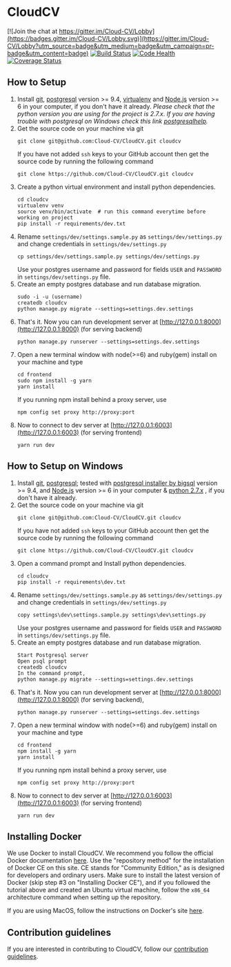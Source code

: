 # CloudCV

[![Join the chat at https://gitter.im/Cloud-CV/Lobby](https://badges.gitter.im/Cloud-CV/Lobby.svg)](https://gitter.im/Cloud-CV/Lobby?utm_source=badge&utm_medium=badge&utm_campaign=pr-badge&utm_content=badge)       [![Build Status](https://travis-ci.org/Cloud-CV/CloudCV.svg?branch=develop)](https://travis-ci.org/Cloud-CV/CloudCV)    [![Code Health](https://landscape.io/github/Cloud-CV/CloudCV/develop/landscape.svg?style=flat)](https://landscape.io/github/Cloud-CV/CloudCV/develop)    [![Coverage Status](https://coveralls.io/repos/github/Cloud-CV/CloudCV/badge.svg)](https://coveralls.io/github/Cloud-CV/CloudCV)

## How to Setup

1. Install [git](https://git-scm.com/downloads), [postgresql](https://www.postgresql.org/download/) version >= 9.4, [virtualenv](https://virtualenv.pypa.io/) and [Node.js](https://www.digitalocean.com/community/tutorials/how-to-install-node-js-with-nvm-node-version-manager-on-a-vps) version >= 6 in your computer, if you don't have it already.
*Please check that the python version you are using for the project is 2.7.x*.
*If you are having trouble with postgresql on Windows check this link [postgresqlhelp](http://bobbyong.com/blog/installing-postgresql-on-windoes/).*
2. Get the source code on your machine via git
    ```
    git clone git@github.com:Cloud-CV/CloudCV.git cloudcv
    ```
    If you have not added `ssh` keys to your GitHub account then get the source code by running the following command
    ```
    git clone https://github.com/Cloud-CV/CloudCV.git cloudcv
    ```
3. Create a python virtual environment and install python dependencies.
    ```
    cd cloudcv
    virtualenv venv
    source venv/bin/activate  # run this command everytime before working on project
    pip install -r requirements/dev.txt
    ```
4. Rename `settings/dev/settings.sample.py` as `settings/dev/settings.py` and change credentials in `settings/dev/settings.py`
    ```
    cp settings/dev/settings.sample.py settings/dev/settings.py
    ```
    Use your postgres username and password for fields `USER` and `PASSWORD` in `settings/dev/settings.py` file.
5. Create an empty postgres database and run database migration.
    ```
    sudo -i -u (username)
    createdb cloudcv
    python manage.py migrate --settings=settings.dev.settings
    ```
6. That's it. Now you can run development server at [http://127.0.0.1:8000](http://127.0.0.1:8000) (for serving backend)
    ```
    python manage.py runserver --settings=settings.dev.settings
    ```
7. Open a new terminal window with node(>=6) and ruby(gem) install on your machine and type
    ```
    cd frontend
    sudo npm install -g yarn
    yarn install
    ```
    If you running npm install behind a proxy server, use
    ```
    npm config set proxy http://proxy:port
    ```
8. Now to connect to dev server at [http://127.0.0.1:6003](http://127.0.0.1:6003) (for serving frontend)
    ```
    yarn run dev
    ```

## How to Setup on Windows

1. Install [git](https://git-scm.com/downloads), [postgresql](https://www.postgresql.org/download/windows); tested with [postgresql installer by bigsql](https://www.openscg.com/bigsql/postgresql/installers.jsp/)  version >= 9.4, and [Node.js](https://nodejs.org/en/download/) version >= 6 in your computer & [python 2.7.x](https://www.python.org/downloads/windows/) , if you don't have it already.
2. Get the source code on your machine via git
    ```
    git clone git@github.com:Cloud-CV/CloudCV.git cloudcv
    ```
    If you have not added `ssh` keys to your GitHub account then get the source code by running the following command
    ```
    git clone https://github.com/Cloud-CV/CloudCV.git cloudcv
    ```
3. Open a command prompt and Install python dependencies.
    ```
    cd cloudcv
    pip install -r requirements\dev.txt
    ```
4. Rename `settings/dev/settings.sample.py` as `settings/dev/settings.py` and change credentials in `settings/dev/settings.py`
    ```
    copy settings\dev\settings.sample.py settings\dev\settings.py
    ```
    Use your postgres username and password for fields `USER` and `PASSWORD` in `settings/dev/settings.py` file.
5. Create an empty postgres database and run database migration.
    ```
    Start Postgresql server
	Open psql prompt
    createdb cloudcv
	In the command prompt,
    python manage.py migrate --settings=settings.dev.settings
    ```
6. That's it. Now you can run development server at [http://127.0.0.1:8000](http://127.0.0.1:8000) (for serving backend),
    ```
    python manage.py runserver --settings=settings.dev.settings
    ```
7. Open a new terminal window with node(>=6) and ruby(gem) install on your machine and type
    ```
    cd frontend
    npm install -g yarn
    yarn install
    ```
    If you running npm install behind a proxy server, use
    ```
    npm config set proxy http://proxy:port
    ```
8. Now to connect to dev server at [http://127.0.0.1:6003](http://127.0.0.1:6003) (for serving frontend)
    ```
    yarn run dev
    ```


##  Installing Docker

We use Docker to install CloudCV. We recommend you follow the official Docker documentation [here](https://docs.docker.com/install/linux/docker-ce/ubuntu/#install-using-the-repository). Use the "repository method" for the installation of Docker CE on this site. CE stands for "Community Edition," as is designed for developers and ordinary users. Make sure to install the latest version of Docker (skip step #3 on "Installing Docker CE"), and if you followed the tutorial above and created an Ubuntu virtual machine, follow the `x86_64` architecture command when setting up the repository.

If you are using MacOS, follow the instructions on Docker's site [here](https://docs.docker.com/docker-for-mac/install/).


## Contribution guidelines

If you are interested in contributing to CloudCV, follow our [contribution guidelines](https://github.com/Cloud-CV/CloudCV/blob/master/.github/CONTRIBUTING.md).
